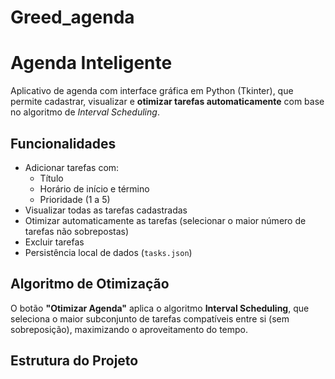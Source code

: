 # Greed_agenda

# Agenda Inteligente

Aplicativo de agenda com interface gráfica em Python (Tkinter), que permite cadastrar, visualizar e **otimizar tarefas automaticamente** com base no algoritmo de _Interval Scheduling_.

## Funcionalidades

- Adicionar tarefas com:
  - Título
  - Horário de início e término
  - Prioridade (1 a 5)
- Visualizar todas as tarefas cadastradas
- Otimizar automaticamente as tarefas (selecionar o maior número de tarefas não sobrepostas)
- Excluir tarefas
- Persistência local de dados (`tasks.json`)

## Algoritmo de Otimização

O botão **"Otimizar Agenda"** aplica o algoritmo **Interval Scheduling**, que seleciona o maior subconjunto de tarefas compatíveis entre si (sem sobreposição), maximizando o aproveitamento do tempo.

## Estrutura do Projeto


